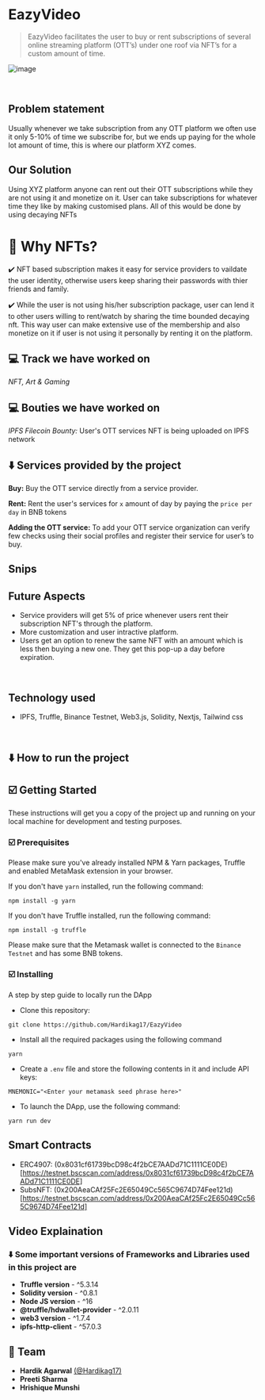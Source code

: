 # EazyVideo

> EazyVideo facilitates the user to buy or rent subscriptions of several online streaming platform (OTT’s) under one roof via NFT’s for a custom amount of time.

![image](https://user-images.githubusercontent.com/54525688/181534177-2dca1ea3-e51c-497a-be3e-75941c61f4e8.png)

<br />

## Problem statement

Usually whenever we take subscription from any OTT platform we often use it only 5-10% of time we subscribe for, but we ends up paying for the whole lot amount of time, this is where our platform XYZ comes.

## Our Solution

Using XYZ platform anyone can rent out their OTT subscriptions while they are not using it and monetize on it. User can take subscriptions for whatever time they like by making customised plans. All of this would be done by using decaying NFTs

# 🤔 Why NFTs?

✔️ NFT based subscription makes it easy for service providers to vaildate the user identity, otherwise users keep sharing their passwords with thier friends and family.

✔️ While the user is not using his/her subscription package, user can lend it to other users willing to rent/watch by sharing the time bounded decaying nft. This way user can make extensive use of the membership and also monetize on it if user is not using it personally by renting it on the platform.

## 💻 Track we have worked on

_NFT, Art & Gaming_

## 💻 Bouties we have worked on

_IPFS Filecoin Bounty:_ User's OTT services NFT is being uploaded on IPFS network

## ⬇️ Services provided by the project

**Buy:** Buy the OTT service directly from a service provider.

**Rent:** Rent the user's services for `x` amount of day by paying the `price per day` in BNB tokens

**Adding the OTT service:** To add your OTT service organization can verify few checks using their social profiles and register their service for user’s to buy.

## Snips

## Future Aspects

- Service providers will get 5% of price whenever users rent their subscription NFT's through the platform.
- More customization and user intractive platform.
- Users get an option to renew the same NFT with an amount which is less then buying a new one. They get this pop-up a day before expiration.

<br/>

## Technology used

- IPFS, Truffle, Binance Testnet, Web3.js, Solidity, Nextjs, Tailwind css

<br/>

## ⬇️ How to run the project

## ☑️ Getting Started

These instructions will get you a copy of the project up and running on your local machine for development and testing purposes.

### ☑️ Prerequisites

Please make sure you've already installed NPM & Yarn packages, Truffle and enabled MetaMask extension in your browser.

If you don't have `yarn` installed, run the following command:

```
npm install -g yarn
```

If you don't have Truffle installed, run the following command:

```
npm install -g truffle
```

Please make sure that the Metamask wallet is connected to the `Binance Testnet` and has some BNB tokens.

### ☑️ Installing

A step by step guide to locally run the DApp

- Clone this repository:

```
git clone https://github.com/Hardikag17/EazyVideo
```

- Install all the required packages using the following command

```
yarn
```

- Create a `.env` file and store the following contents in it and include API keys:

```
MNEMONIC="<Enter your metamask seed phrase here>"
```

- To launch the DApp, use the following command:

```
yarn run dev
```

## Smart Contracts

- ERC4907: (0x8031cf61739bcD98c4f2bCE7AADd71C1111CE0DE)[https://testnet.bscscan.com/address/0x8031cf61739bcD98c4f2bCE7AADd71C1111CE0DE]
- SubsNFT: (0x200AeaCAf25Fc2E65049Cc565C9674D74Fee121d)[https://testnet.bscscan.com/address/0x200AeaCAf25Fc2E65049Cc565C9674D74Fee121d]

## Video Explaination

### ⬇️ Some important versions of Frameworks and Libraries used in this project are

- **Truffle version** - ^5.3.14
- **Solidity version** - ^0.8.1
- **Node JS version** - ^16
- **@truffle/hdwallet-provider** - ^2.0.11
- **web3 version** - ^1.7.4
- **ipfs-http-client** - ^57.0.3

## 🙌 Team

- **Hardik Agarwal** [(@Hardikag17)](https://github.com/Hardikag17)
- **Preeti Sharma**
- **Hrishique Munshi**

<br/>
